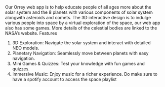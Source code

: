 Our Orrey web app is to help educate people of all ages more about the solar system and the 8 planets with various components of solar system alongwith asteroids and comets. The 3D interactive design is to indulge various people into space by a virtual exploration of the space, our web app also has some games. More details of the celestial bodies are linked to the NASA’s website. 
Features 
1.	3D Exploration:
Navigate the solar system and interact with detailed NEO models.  
2.	Planetary Navigation:
Seamlessly move between planets with easy navigation.
3.	Mini Games & Quizzes:
Test your knowledge with fun games and quizzes.
4.	Immersive Music:
Enjoy music for a richer experience. Do make sure to have a spotify account to access the space playlist

